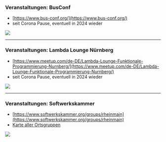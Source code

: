 ### Veranstaltungen: BusConf

- [https://www.bus-conf.org/](https://www.bus-conf.org/)
- seit Corona Pause, eventuell in 2024 wieder

<img
  class="absolute top-10 right-10 w-120"
  src="/images/BusConf.png"
/>

----

### Veranstaltungen: Lambda Lounge Nürnberg

- [https://www.meetup.com/de-DE/Lambda-Lounge-Funktionale-Programmierung-Nurnberg/](https://www.meetup.com/de-DE/Lambda-Lounge-Funktionale-Programmierung-Nurnberg/)
- seit Corona Pause, eventuell in 2024 wieder

<img
  class="absolute bottom-10 right-10 w-110"
  src="/images/LambdaLounge.png"
/>

----

### Veranstaltungen: Softwerkskammer

- [https://www.softwerkskammer.org/groups/rheinmain](https://www.softwerkskammer.org/groups/rheinmain)
- [Karte aller Ortsgruppen](https://www.softwerkskammer.org/)

<img
  class="absolute top-10 right-10 w-90"
  src="/images/Softwerkskammer.png"
/>
